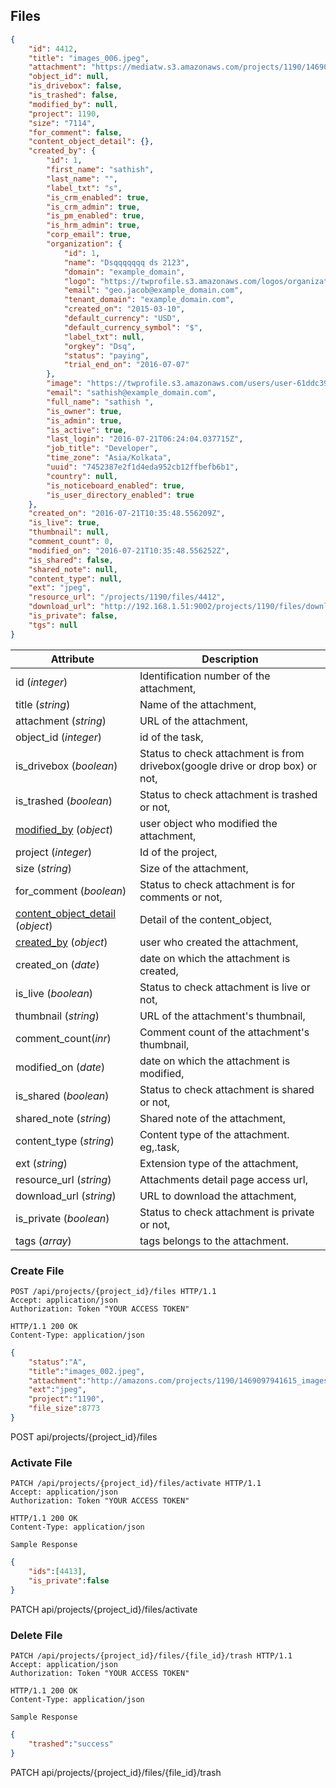 ## Files


```json
{
    "id": 4412,
    "title": "images_006.jpeg",
    "attachment": "https://mediatw.s3.amazonaws.com/projects/1190/1469097342438_images_006.jpeg?Signature=ZiE9Qvf1LK%2BxA4gxNkLrx4%2Bzx8c%3D&Expires=1469100966&AWSAccessKeyId=AKIAJ3L5LCTCJXCFVTYA",
    "object_id": null,
    "is_drivebox": false,
    "is_trashed": false,
    "modified_by": null,
    "project": 1190,
    "size": "7114",
    "for_comment": false,
    "content_object_detail": {},
    "created_by": {
        "id": 1,
        "first_name": "sathish",
        "last_name": "",
        "label_txt": "s",
        "is_crm_enabled": true,
        "is_crm_admin": true,
        "is_pm_enabled": true,
        "is_hrm_admin": true,
        "corp_email": true,
        "organization": {
            "id": 1,
            "name": "Dsqqqqqqq ds 2123",
            "domain": "example_domain",
            "logo": "https://twprofile.s3.amazonaws.com/logos/organization-1ae4b5e4-457f-4b0a-aad6-370b542fe1ce-image.jpeg",
            "email": "geo.jacob@example_domain.com",
            "tenant_domain": "example_domain.com",
            "created_on": "2015-03-10",
            "default_currency": "USD",
            "default_currency_symbol": "$",
            "label_txt": null,
            "orgkey": "Dsq",
            "status": "paying",
            "trial_end_on": "2016-07-07"
        },
        "image": "https://twprofile.s3.amazonaws.com/users/user-61ddc395-8145-493c-a72f-df70ac205783-image.jpg",
        "email": "sathish@example_domain.com",
        "full_name": "sathish ",
        "is_owner": true,
        "is_admin": true,
        "is_active": true,
        "last_login": "2016-07-21T06:24:04.037715Z",
        "job_title": "Developer",
        "time_zone": "Asia/Kolkata",
        "uuid": "7452387e2f1d4eda952cb12ffbefb6b1",
        "country": null,
        "is_noticeboard_enabled": true,
        "is_user_directory_enabled": true
    },
    "created_on": "2016-07-21T10:35:48.556209Z",
    "is_live": true,
    "thumbnail": null,
    "comment_count": 0,
    "modified_on": "2016-07-21T10:35:48.556252Z",
    "is_shared": false,
    "shared_note": null,
    "content_type": null,
    "ext": "jpeg",
    "resource_url": "/projects/1190/files/4412",
    "download_url": "http://192.168.1.51:9002/projects/1190/files/download/4412",
    "is_private": false,
    "tgs": null
}		
```

Attribute | Description 
----------| ------------
id (*integer*) | Identification number of the attachment,
title (*string*) | Name of the attachment,
attachment (*string*) | URL of the attachment,
object_id (*integer*) | id of the task,
is_drivebox (*boolean*) | Status to check attachment is from drivebox(google drive or drop box) or not,
is_trashed (*boolean*) | Status to check attachment is trashed or not,
[modified_by](#pm-user-object) (*object*) | user object who modified the attachment,
project (*integer*) | Id of the project,
size (*string*) | Size of the attachment,
for_comment (*boolean*) | Status to check attachment is for comments or not,
[content_object_detail](#content-object-detail) (*object*) | Detail of the content_object,
[created_by](#pm-user-object) (*object*) | user who created the attachment,
created_on (*date*) | date on which the attachment is created,
is_live (*boolean*) | Status to check attachment is live or not,
thumbnail (*string*) | URL of the attachment's thumbnail,
comment_count(*inr*) | Comment count of the attachment's thumbnail,
modified_on (*date*) | date on which the attachment is modified,
is_shared (*boolean*) | Status to check attachment is shared or not,
shared_note (*string*) |Shared note of the attachment,
content_type (*string*) | Content type of the attachment. eg,.task,
ext (*string*) | Extension type of the attachment,
resource_url (*string*)  | Attachments detail page access url,
download_url  (*string*) | URL to download the attachment,
is_private (*boolean*) | Status to check attachment is private or not,
tags (*array*) | tags belongs to the attachment.


### Create File

```http
POST /api/projects/{project_id}/files HTTP/1.1
Accept: application/json
Authorization: Token "YOUR ACCESS TOKEN"

HTTP/1.1 200 OK
Content-Type: application/json
```

```json
{
	"status":"A",
	"title":"images_002.jpeg",
	"attachment":"http://amazons.com/projects/1190/1469097941615_images_002.jpeg",
	"ext":"jpeg",
	"project":"1190",
	"file_size":8773
}
```

<aside>POST  api/projects/{project_id}/files</aside>

### Activate File

```http
PATCH /api/projects/{project_id}/files/activate HTTP/1.1
Accept: application/json
Authorization: Token "YOUR ACCESS TOKEN"

HTTP/1.1 200 OK
Content-Type: application/json
```

```
Sample Response
```

```json
{
	"ids":[4413],
	"is_private":false
}
```

<aside>PATCH api/projects/{project_id}/files/activate</aside>

### Delete File

```http
PATCH /api/projects/{project_id}/files/{file_id}/trash HTTP/1.1
Accept: application/json
Authorization: Token "YOUR ACCESS TOKEN"

HTTP/1.1 200 OK
Content-Type: application/json
```

``` 
Sample Response
```

```json
{
	"trashed":"success"
}
```



<aside>PATCH api/projects/{project_id}/files/{file_id}/trash</aside>